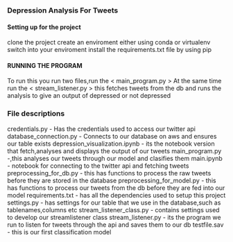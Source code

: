 ### Depression Analysis For Tweets ####

#### Setting up for the project ###
clone the project 
create an enviroment either using conda or virtualenv
switch into your enviroment
install the requirements.txt file by using pip

#### RUNNING THE PROGRAM #####
To  run this you run two files,run the < main_program.py >
At the same time run the < stream_listener.py > this fetches tweets from the db and runs the analysis to give an output of depressed or not depressed

### File descriptions ###
credentials.py - Has the credentials used to access our twitter api
database_connection.py - Connects to our database on aws and ensures our table exists
depression_visualization.ipynb - its the notebook version that fetch,analyses and displays the output of our tweets
main_program.py -,this analyses our tweets through our model and clasifies them
main.ipynb - notebook for connecting to the twitter api and fetching tweets
preprocessing_for_db.py - this has functions to process the raw tweets before they are stored in the database
preprocessing_for_model.py - this has functions to process our tweets from the db before they are fed into our model
requirements.txt - has all the dependencies used to setup this project
settings.py - has settings for our table that we use in the database,such as tablenames,columns etc
stream_listener_class.py - contains settings used to develop our streamlistener class
stream_listener.py - its the program we run to listen for tweets through the api and saves them to our db
testfile.sav - this is our first classification model